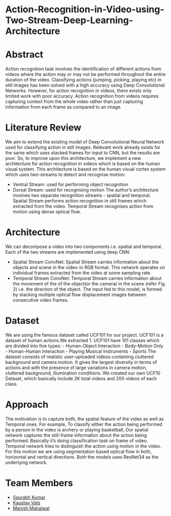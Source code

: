 # Action-Recognition-in-Video-using-Two-Stream-Deep-Learning-Architecture

# Abstract
Action recognition task involves the identification of different actions from videos where the action may or may not be performed throughout the entire duration of the video.
Classifying actions (jumping, picking, playing etc) in still images has been solved with a high accuracy using  Deep Convolutional Networks. However,  for action recognition in videos, there exists only limited work with poor accuracy.
Action recognition from videos requires capturing context from the whole video rather than just capturing information from each frame as compared to an image.

# Literature Review
We aim to extend the existing model of Deep Convolutional Neural Network used for classifying action in still images. Relevant work already exists for the same which uses stacked frames for input to CNN, but the results are poor. So, to improve upon this architecture, we implement a new architecture for action recognition in videos which is based on the human visual system. This architecture is based on the human visual cortex system which uses two-streams to detect and recognise motion:
- Ventral Stream: used for performing object recognition
- Dorsal Stream: used for recognising motion 
The author’s architecture involves two separate recognition streams - spatial and temporal. Spatial Stream performs action recognition in still frames which extracted from the video. Temporal Stream recognises action from motion using dense optical flow.



# Architecture
We can decompose a video into two components i.e. spatial and temporal. Each of the two streams are implemented using deep CNN:
- Spatial Stream ConvNet: Spatial Stream carries information about the objects and scene in the video-in RGB format. This network operates on individual frames extracted from the video at some sampling rate.
- Temporal Stream ConvNet: Temporal Stream carries information about the movement of the of the object(or the camera) in the scene (refer Fig. 2) i.e. the direction of the object. The input fed to this model, is formed by stacking multiple optical flow displacement images between consecutive video frames. 

# Dataset
We are using the famous dataset called UCF101 for our
project. UCF101 is a dataset of human actions.We extracted 1. UCF101
have 101 classes which are divided into five types:
    - Human-Object Interaction
    - Body-Motion Only
    - Human-Human Interaction
    - Playing Musical Instruments
    - Sports
The dataset consists of realistic user-uploaded videos containing
cluttered background and camera motion. It gives the largest diversity in terms of actions and with the presence of large variations in camera motion, cluttered background, illumination conditions. We created our own UCF10 Dataset, which basically include 2K total videos and 200 videos of each class.

# Approach
The motivation is to capture both, the spatial feature of the video as well as Temporal ones. For example, To classify either the action being performed by a person in the video is archery or playing basketball, Our spatial network captures the still-frame information about the action being performed. Basically it’s doing classification task on frame of video. Temporal network tries to distinguish the action using motion in the video. For this motion we are using segmentation based optical flow in both, horizontal and vertical directions. Both the models uses ResNet34 as the underlying network.

# Team Members
- [Saurabh Kumar](https://github.com/skwow)
- [Kaustav Vats](https://github.com/kaustavvats)
- [Manish Mahalwal](https://github.com/mahalwal)

